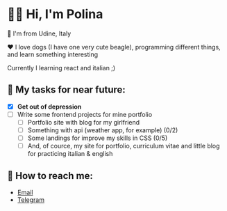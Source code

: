 # 👋🏻 Hi, I'm Polina

📍 I'm from Udine, Italy

❤️ I love dogs (I have one very cute beagle), programming different things, and learn something interesting

Currently I learning react and italian ;)

## 👀 My tasks for near future:

- [x] **Get out of depression**
- [ ] Write some frontend projects for mine portfolio
  - [ ] Portfolio site with blog for my girlfriend 
  - [ ] Something with api (weather app, for example) (0/2)
  - [ ] Some landings for improve my skills in CSS (0/5)
  - [ ] And, of cource, my site for portfolio, curriculum vitae and little blog for practicing italian & english

## 👻 How to reach me:

- [Email](mailto:topolina1337@gmail.com)
- [Telegram](https://t.me/pol1n04ka1337)
